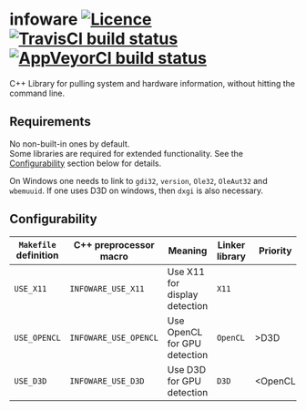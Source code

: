 # infoware [![Licence](https://img.shields.io/badge/license-CC0-green.svg?style=flat)](LICENSE) [![TravisCI build status](https://travis-ci.org/ThePhD/infoware.svg?branch=master)](https://travis-ci.org/ThePhD/infoware) [![AppVeyorCI build status](https://ci.appveyor.com/api/projects/status/github/ThePhD/infoware?branch=master&svg=true)](https://ci.appveyor.com/project/ThePhD/infoware/branch/master)
C++ Library for pulling system and hardware information, without hitting the command line.


## Requirements
No non-built-in ones by default.<br />
Some libraries are required for extended functionality. See the [Configurability](#configurability) section below for details.

On Windows one needs to link to `gdi32`, `version`, `Ole32`, `OleAut32` and `wbemuuid`. If one uses D3D on windows, then `dxgi` is also necessary.

## Configurability
|`Makefile` definition|C++ preprocessor macro|              Meaning              |Linker library|Priority|
|---------------------|----------------------|-----------------------------------|--------------|--------|
|      `USE_X11`      |  `INFOWARE_USE_X11`  |   Use X11 for display detection   |     `X11`    |        |
|     `USE_OPENCL`    | `INFOWARE_USE_OPENCL`|    Use OpenCL for GPU detection   |   `OpenCL`   |  >D3D  |
|      `USE_D3D`      |  `INFOWARE_USE_D3D`  |      Use D3D for GPU detection    |     `D3D`    | <OpenCL|

